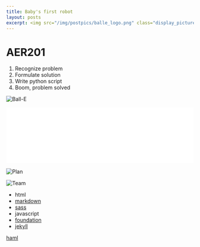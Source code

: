 ```yaml
---
title: Baby's first robot
layout: posts
excerpt: <img src="/img/postpics/balle_logo.png" class="display_picture"/>
---
```


# AER201


1. Recognize problem
2. Formulate solution
3. Write python script
4. Boom, problem solved

![Ball-E]({{site.url}}/img/postpics/balle.jpg)

<iframe width="100%" src="//www.youtube.com/embed/CCjPhYDUPn4?rel=0" frameborder="0" allowfullscreen></iframe>

![Plan]({{site.url}}/img/postpics/choose_ball.jpg)

![Team]({{site.url}}/img/postpics/team_photo.jpg)

* html
* [markdown](https://daringfireball.net/projects/markdown/)
* [sass](http://sass-lang.com/)
* javascript
* [foundation](http://foundation.zurb.com/)
* [jekyll](http://jekyllrb.com/)

[haml](http://haml.info/) 

